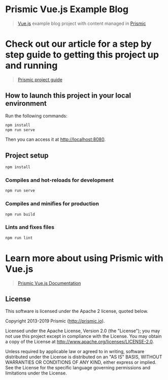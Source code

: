 # Prismic Vue.js Example Blog

> [Vue.js](https://vuejs.org) example blog project with content managed in [Prismic](https://prismic.io)

# Check out our article for a step by step guide to getting this project up and running

> [Prismic project guide](https://app.intercom.io/a/apps/bnnh3u9v/articles/articles/2694466/show)

## How to launch this project in your local environment

Run the following commands:

``` bash
npm install
npm run serve
```

Then you can access it at [http://localhost:8080](http://localhost:8080).


## Project setup
``` bash
npm install
```

### Compiles and hot-reloads for development
``` bash
npm run serve
```

### Compiles and minifies for production
``` bash
npm run build
```

### Lints and fixes files
``` bash
npm run lint
```
# Learn more about using Prismic with Vue.js

> [Prismic Vue.js Documentation](https://prismic.io/docs/vuejs/getting-started/with-the-vuejs-starter)

## License

This software is licensed under the Apache 2 license, quoted below.

Copyright 2013-2019 Prismic (http://prismic.io).

Licensed under the Apache License, Version 2.0 (the "License"); you may not use this project except in compliance with the License. You may obtain a copy of the License at http://www.apache.org/licenses/LICENSE-2.0.

Unless required by applicable law or agreed to in writing, software distributed under the License is distributed on an "AS IS" BASIS, WITHOUT WARRANTIES OR CONDITIONS OF ANY KIND, either express or implied. See the License for the specific language governing permissions and limitations under the License.
